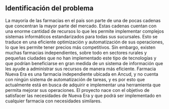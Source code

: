 Identificación del problema
------------------------
La mayoría de las farmacias en el país son parte de una de pocas cadenas que concentran la mayor parte del mercado. Estas cadenas cuentan con una enorme cantidad de recursos lo que les permite implementar complejos sistemas informáticos estandarizados para todas sus sucursales. Esto se traduce en una eficiente optimización y automatización de sus operaciones, lo que les permite tener precios más competitivos.
Sin embargo, existen muchas farmacias independientes, sobre todo en sectores rurales y pequeñas ciudades que no han implementado este tipo de tecnologías y que podrían beneficiarse en gran medida de un sistema de información que les ayude a administrar sus recursos de manera más eficiente.
Farmacia Nueva Era es una farmacia independiente ubicada en Ancud, y no cuenta con ningún sistema de automatización de tareas, y es por esto que actualmente está en busca de adquirir e implementar una herramienta que permita mejorar sus operaciones. El proyecto nace con el objetivo de satisfacer las necesidades de Nueva Era y que podrá ser implementado en cualquier farmacia con necesidades similares.
